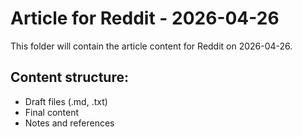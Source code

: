 # Article for Reddit - 2026-04-26

This folder will contain the article content for Reddit on 2026-04-26.

## Content structure:
- Draft files (.md, .txt)
- Final content
- Notes and references
